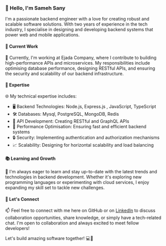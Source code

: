 ### 👋 Hello, I'm Sameh Sany

I'm a passionate backend engineer with a love for creating robust and scalable software solutions. With two years of experience in the tech industry, I specialise in designing and developing backend systems that power web and mobile applications.

#### 💼 Current Work

🚀 Currently, I'm working at Ejada Company, where I contribute to building high-performance APIs and microservices. My responsibilities include optimising database performance, designing RESTful APIs, and ensuring the security and scalability of our backend infrastructure.

#### 🌟 Expertise

🌐 My technical expertise includes:

- 🖥️ Backend Technologies: Node.js, Express.js , JavaScript, TypeScript 
- 🛠️ Databases: Mysql, PostgreSQL, MongoDB, Redis
- 📡 API Development: Creating RESTful and GraphQL APIs
- 🚀 Performance Optimisation: Ensuring fast and efficient backend systems
- 🔒 Security: Implementing authentication and authorization mechanisms
- 📈 Scalability: Designing for horizontal scalability and load balancing

#### 📚 Learning and Growth

🌱 I'm always eager to learn and stay up-to-date with the latest trends and technologies in backend development. Whether it's exploring new programming languages or experimenting with cloud services, I enjoy expanding my skill set to tackle new challenges.

#### 💬 Let's Connect

📫 Feel free to connect with me here on GitHub or on [LinkedIn](https://www.linkedin.com/in/samehsany/) to discuss collaboration opportunities, share knowledge, or simply have a tech-related chat. I'm open to collaboration and always excited to meet fellow developers!


Let's build amazing software together! 💻🚀

